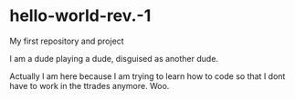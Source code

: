 # hello-world-rev.-1
My first repository and project

I am a dude playing a dude, disguised as another dude.

Actually I am here because I am trying to learn how to code so that I dont have to work in the ttrades anymore. Woo.
